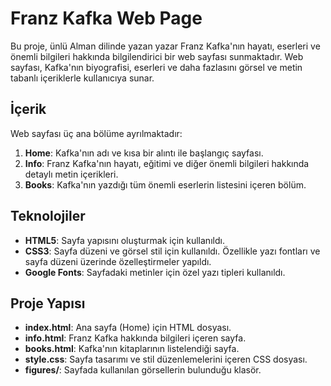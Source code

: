 # Franz Kafka Web Page

Bu proje, ünlü Alman dilinde yazan yazar Franz Kafka'nın hayatı, eserleri ve önemli bilgileri hakkında bilgilendirici bir web sayfası sunmaktadır. Web sayfası, Kafka'nın biyografisi, eserleri ve daha fazlasını görsel ve metin tabanlı içeriklerle kullanıcıya sunar.

## İçerik

Web sayfası üç ana bölüme ayrılmaktadır:
1. **Home**: Kafka'nın adı ve kısa bir alıntı ile başlangıç sayfası.
2. **Info**: Franz Kafka'nın hayatı, eğitimi ve diğer önemli bilgileri hakkında detaylı metin içerikleri.
3. **Books**: Kafka'nın yazdığı tüm önemli eserlerin listesini içeren bölüm.

## Teknolojiler

- **HTML5**: Sayfa yapısını oluşturmak için kullanıldı.
- **CSS3**: Sayfa düzeni ve görsel stil için kullanıldı. Özellikle yazı fontları ve sayfa düzeni üzerinde özelleştirmeler yapıldı.
- **Google Fonts**: Sayfadaki metinler için özel yazı tipleri kullanıldı.

## Proje Yapısı

- **index.html**: Ana sayfa (Home) için HTML dosyası.
- **info.html**: Franz Kafka hakkında bilgileri içeren sayfa.
- **books.html**: Kafka'nın kitaplarının listelendiği sayfa.
- **style.css**: Sayfa tasarımı ve stil düzenlemelerini içeren CSS dosyası.
- **figures/**: Sayfada kullanılan görsellerin bulunduğu klasör.
